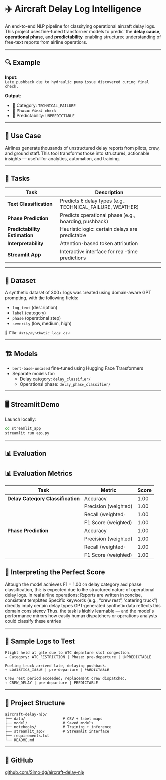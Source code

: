 # ✈️ Aircraft Delay Log Intelligence

An end-to-end NLP pipeline for classifying operational aircraft delay logs. This project uses fine-tuned transformer models to predict the **delay cause**, **operational phase**, and **predictability**, enabling structured understanding of free-text reports from airline operations.

---

## 🔍 Example

**Input**:  
`Late pushback due to hydraulic pump issue discovered during final check.`

**Output**:
- 🧠 Category: `TECHNICAL_FAILURE`
- 🧭 Phase: `final check`
- 🔮 Predictability: `UNPREDICTABLE`

---

## 🎯 Use Case

Airlines generate thousands of unstructured delay reports from pilots, crew, and ground staff. This tool transforms those into structured, actionable insights — useful for analytics, automation, and training.

---

## 🧠 Tasks

| Task | Description |
|------|-------------|
| **Text Classification** | Predicts 6 delay types (e.g., TECHNICAL_FAILURE, WEATHER) |
| **Phase Prediction** | Predicts operational phase (e.g., boarding, pushback) |
| **Predictability Estimation** | Heuristic logic: certain delays are predictable |
| **Interpretability** | Attention-based token attribution |
| **Streamlit App** | Interactive interface for real-time predictions |

---

## 🧾 Dataset

A synthetic dataset of 300+ logs was created using domain-aware GPT prompting, with the following fields:
- `log_text` (description)
- `label` (category)
- `phase` (operational step)
- `severity` (low, medium, high)

📁 File: `data/synthetic_logs.csv`

---

## 🏗️ Models

- `bert-base-uncased` fine-tuned using Hugging Face Transformers
- Separate models for:
  - Delay category: `delay_classifier/`
  - Operational phase: `delay_phase_classifier/`

---

## 🖥️ Streamlit Demo

Launch locally:

```bash
cd streamlit_app
streamlit run app.py
```

---

## 📊 Evaluation

## 📊 Evaluation Metrics

| Task                        | Metric       | Score |
|-----------------------------|--------------|-------|
| **Delay Category Classification** | Accuracy      | 1.00  |
|                              | Precision (weighted) | 1.00  |
|                              | Recall (weighted)    | 1.00  |
|                              | F1 Score (weighted)  | 1.00  |
| **Phase Prediction**         | Accuracy      | 1.00  |
|                              | Precision (weighted) | 1.00  |
|                              | Recall (weighted)    | 1.00  |
|                              | F1 Score (weighted)  | 1.00  |




## 🧩 Interpreting the Perfect Score 

Altough the model achieves F1 = 1.00 on delay category and phase classification, this is expected due to the structured nature of operational delay logs. In real airline operations:
Reports are written in concise, consistent templates
Specific keywords (e.g., “crew rest”, “catering truck”) directly imply certain delay types
GPT-generated synthetic data reflects this domain consistency
Thus, the task is highly learnable — and the model's performance mirrors how easily human dispatchers or operations analysts could classify these entries

---

## 🧪 Sample Logs to Test

```
Flight held at gate due to ATC departure slot congestion.
→ Category: ATC_RESTRICTION | Phase: pre-departure | UNPREDICTABLE

Fueling truck arrived late, delaying pushback.
→ LOGISTICS_ISSUE | pre-departure | PREDICTABLE

Crew rest period exceeded; replacement crew dispatched.
→ CREW_DELAY | pre-departure | PREDICTABLE
```

---

## 📂 Project Structure

```
aircraft-delay-nlp/
├── data/                 # CSV + label maps
├── model/                # Saved models
├── notebooks/            # Training + inference
├── streamlit_app/        # Streamlit interface
├── requirements.txt
└── README.md
```

---

## 🔗 GitHub

[github.com/Simo-dg/aircraft-delay-nlp](https://github.com/Simo-dg/aircraft-delay-nlp)

